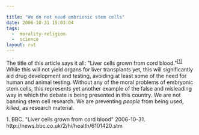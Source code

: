 ```yaml
---

title: "We do not need embrionic stem cells"
date: 2006-10-31 15:03:04
tags:
  -  morality-religion
  -  science
layout: rut
---
```


The title of this article says it all: "Liver cells grown from cord blood."<sup>[\[1\]][ref1]</sup>  While this will not yield organs for liver transplants yet, this will significantly aid drug development and testing, avoiding at least some of the need for human and animal testing.  Without any of the moral problems of embryonic stem cells, this represents yet another example of the false and misleading way in which the debate is being presented in this country.  We are not banning stem cell research.  We are preventing *people* from being used, *killed*, as research material.

<div markdown="1" class="postrefs">
1. BBC.  "Liver cells grown from cord blood"  2006-10-31.  http://news.bbc.co.uk/2/hi/health/6101420.stm
</div>


[ref1]: http://news.bbc.co.uk/2/hi/health/6101420.stm "BBC NEWS | Health | Liver cells grown from cord blood"

